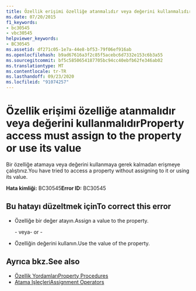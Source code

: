 ```yaml
---
title: Özellik erişimi özelliğe atanmalıdır veya değerini kullanmalıdır
ms.date: 07/20/2015
f1_keywords:
- bc30545
- vbc30545
helpviewer_keywords:
- BC30545
ms.assetid: df271c05-1e7a-44e8-bf53-79f06ef916ab
ms.openlocfilehash: b9ad67616a3f2c85f5acebc6d7332e153c6b3a55
ms.sourcegitcommit: bf5c5850654187705bc94cc40ebfb62fe346ab02
ms.translationtype: MT
ms.contentlocale: tr-TR
ms.lasthandoff: 09/23/2020
ms.locfileid: "91074257"
---
```

# <a name="property-access-must-assign-to-the-property-or-use-its-value"></a><span data-ttu-id="8fdde-102">Özellik erişimi özelliğe atanmalıdır veya değerini kullanmalıdır</span><span class="sxs-lookup"><span data-stu-id="8fdde-102">Property access must assign to the property or use its value</span></span>

<span data-ttu-id="8fdde-103">Bir özelliğe atamaya veya değerini kullanmaya gerek kalmadan erişmeye çalıştınız.</span><span class="sxs-lookup"><span data-stu-id="8fdde-103">You have tried to access a property without assigning to it or using its value.</span></span>
  
 <span data-ttu-id="8fdde-104">**Hata kimliği:** BC30545</span><span class="sxs-lookup"><span data-stu-id="8fdde-104">**Error ID:** BC30545</span></span>  
  
## <a name="to-correct-this-error"></a><span data-ttu-id="8fdde-105">Bu hatayı düzeltmek için</span><span class="sxs-lookup"><span data-stu-id="8fdde-105">To correct this error</span></span>  
  
- <span data-ttu-id="8fdde-106">Özelliğe bir değer atayın.</span><span class="sxs-lookup"><span data-stu-id="8fdde-106">Assign a value to the property.</span></span>  
  
     <span data-ttu-id="8fdde-107">\- veya</span><span class="sxs-lookup"><span data-stu-id="8fdde-107">\- or -</span></span>  
  
- <span data-ttu-id="8fdde-108">Özelliğin değerini kullanın.</span><span class="sxs-lookup"><span data-stu-id="8fdde-108">Use the value of the property.</span></span>  
  
## <a name="see-also"></a><span data-ttu-id="8fdde-109">Ayrıca bkz.</span><span class="sxs-lookup"><span data-stu-id="8fdde-109">See also</span></span>

- [<span data-ttu-id="8fdde-110">Özellik Yordamları</span><span class="sxs-lookup"><span data-stu-id="8fdde-110">Property Procedures</span></span>](../programming-guide/language-features/procedures/property-procedures.md)
- [<span data-ttu-id="8fdde-111">Atama Işleçleri</span><span class="sxs-lookup"><span data-stu-id="8fdde-111">Assignment Operators</span></span>](../language-reference/operators/assignment-operators.md)
